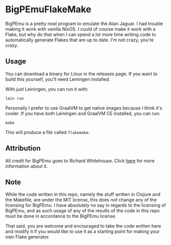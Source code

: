 # BigPEmuFlakeMake 

BigPEmu is a pretty neat program to emulate the Atari Jaguar.  I had trouble making it work with vanilla NixOS.  I could of course make it work with a Flake, but why do that when I can spend a lot more time writing code to automatically generate Flakes that are up to date.  I'm not crazy, you're crazy. 


## Usage

You can download a binary for Linux in the releases page.  If you want to build this yourself, you'll need Leiningen installed. 

With *just* Leiningen, you can run it with: 

```
lein run
```

Personally I prefer to use GraalVM to get native images because I think it's cooler. If you have both Leiningen and GraalVM CE installed, you can run: 

```
make
```

This will produce a file called `flakemake`. 

## Attribution

All credit for BigPEmu goes to Richard Whitehouse. Click [here](https://www.richwhitehouse.com/jaguar/index.php) for more information about it. 

## Note

While the code written in this repo, namely the stuff written in Clojure and the Makefile, are under the MIT license, this does *not* change any of the licensing for BigPEmu.  I have absolutely no say in regards to the licensing of BigPEmu, and as such usage of any of the results of the code in this repo must be done in accordance to the BigPEmu license. 

That said, you are welcome and encouraged to take the code written here and modify it if you would like to use it as a starting point for making your own Flake generator. 
